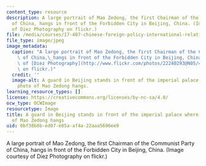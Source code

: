 ```yaml
---
content_type: resource
description: A large portrait of Mao Zedong, the first Chairman of the Communist Party
  of China, hangs in front of the Forbidden City in Beijing, China. (Image courtesy
  of Diez Photography on flickr.)
file: /media/courses/17-407-chinese-foreign-policy-international-relations-and-strategy-spring-2009/0bf38b8bed07e05aaf4a22aaa5696ee9_17-407s09.jpg
file_type: image/jpeg
image_metadata:
  caption: "A large portrait of Mao Zedong, the first Chairman of the Communist Party\
    \ of China,\_hangs in front of the Forbidden City in Beijing, China. (Image courtesy\
    \ of [Diez Photography](http://www.flickr.com/photos/22240293@N05/4062770444/)\
    \ on flickr.)"
  credit: ''
  image-alt: A guard in Beijing stands in front of the imperial palace where a large
    photo of Mao Zedong hangs.
learning_resource_types: []
license: https://creativecommons.org/licenses/by-nc-sa/4.0/
ocw_type: OCWImage
resourcetype: Image
title: A guard in Beijing stands in front of the imperial palace where a large photo
  of Mao Zedong hangs
uid: 0bf38b8b-ed07-e05a-af4a-22aaa5696ee9
---
```

A large portrait of Mao Zedong, the first Chairman of the Communist Party of China, hangs in front of the Forbidden City in Beijing, China. (Image courtesy of Diez Photography on flickr.)